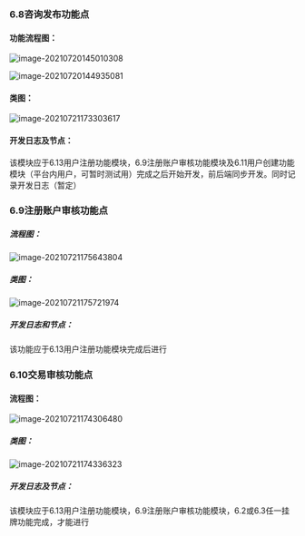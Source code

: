 ### 6.8咨询发布功能点

#### 功能流程图：

![image-20210720145010308](C:\Users\17237\AppData\Roaming\Typora\typora-user-images\image-20210720145010308.png)

![image-20210720144935081](C:\Users\17237\AppData\Roaming\Typora\typora-user-images\image-20210720144935081.png)

#### 类图：

![image-20210721173303617](C:\Users\17237\AppData\Roaming\Typora\typora-user-images\image-20210721173303617.png)

#### 开发日志及节点：

该模块应于6.13用户注册功能模块，6.9注册账户审核功能模块及6.11用户创建功能模块（平台内用户，可暂时测试用）完成之后开始开发，前后端同步开发。同时记录开发日志（暂定）

### 6.9注册账户审核功能点

##### 流程图：

![image-20210721175643804](C:\Users\17237\AppData\Roaming\Typora\typora-user-images\image-20210721175643804.png)

##### 类图：

![image-20210721175721974](C:\Users\17237\AppData\Roaming\Typora\typora-user-images\image-20210721175721974.png)

##### 开发日志和节点：

该功能应于6.13用户注册功能模块完成后进行

### 6.10交易审核功能点

#### 流程图：

![image-20210721174306480](C:\Users\17237\AppData\Roaming\Typora\typora-user-images\image-20210721174306480.png)

##### 类图：

![image-20210721174336323](C:\Users\17237\AppData\Roaming\Typora\typora-user-images\image-20210721174336323.png)

##### 开发日志及节点：

该模块应于6.13用户注册功能模块，6.9注册账户审核功能模块，6.2或6.3任一挂牌功能完成，才能进行

